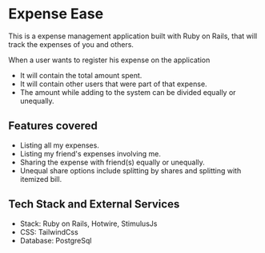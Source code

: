 # Expense Ease

This is a expense management application built with Ruby on Rails, that will track the expenses of you and others.

When a user wants to register his expense on the application
  - It will contain the total amount spent.
  - It will contain other users that were part of that expense.
  - The amount while adding to the system can be divided equally or unequally.


## Features covered

- Listing all my expenses.
- Listing my friend's expenses involving me.
- Sharing the expense with friend(s) equally or unequally.
- Unequal share options include splitting by shares and splitting with itemized bill.  


## Tech Stack and External Services

- Stack: Ruby on Rails, Hotwire, StimulusJs
- CSS: TailwindCss
- Database: PostgreSql
